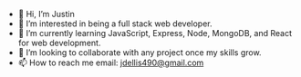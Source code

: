 - 👋 Hi, I’m Justin
- 👀 I’m interested in being a full stack web developer.
- 🌱 I’m currently learning JavaScript, Express, Node, MongoDB, and React for web development.
- 💞️ I’m looking to collaborate with any project once my skills grow.
- 📫 How to reach me email: jdellis490@gmail.com

<!---
jdellis490/jdellis490 is a ✨ special ✨ repository because its `README.md` (this file) appears on your GitHub profile.
You can click the Preview link to take a look at your changes.
--->
